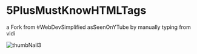 # 5PlusMustKnowHTMLTags
a Fork from #WebDevSimplified  asSeenOnYTube by manually typing from vidi 


![thumbNail3](https://user-images.githubusercontent.com/103030864/171717883-baeead19-ce58-407e-be86-08c46bead159.png)
